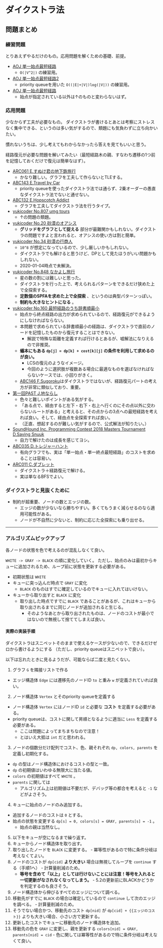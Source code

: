 # ダイクストラ法

## 問題まとめ

### 練習問題

とりあえずやるだけのもの。応用問題を解くための基礎、前提。

- [AOJ 単一始点最短経路](https://onlinejudge.u-aizu.ac.jp/courses/lesson/1/ALDS1/12/ALDS1_12_B)
  - `O(|V^2|)` の練習用。
- [AOJ 単一始点最短経路2](https://onlinejudge.u-aizu.ac.jp/courses/lesson/1/ALDS1/12/ALDS1_12_C)
  - priority queueを用いた `O((|E|+|V|)log(|V|))` の練習用。
- [AOJ 単一始点最短経路](https://onlinejudge.u-aizu.ac.jp/courses/library/5/GRL/1/GRL_1_A)
  - 始点が指定されている以外は↑のものと変わらないはず。

### 応用問題

少なからず工夫が必要なもの。
ダイクストラが書けるとあとは考察にストレスなく集中できる、というのは多い気がするので、類題にも気負わずに立ち向かいたい。

慣れないうちは、少し考えてもわからなかったら答えを見てもいいと思う。

経路復元が必要な問題を解いてみたい（最短経路木の親、すなわち遷移の1つ前を記憶しておくだけで復元は簡単なはず）。

- [ARC061 E.すぬけ君の地下鉄旅行](https://atcoder.jp/contests/arc061/tasks/arc061_c)
  - かなり難しい。グラフを工夫して作らないとTLEする。
- [ABC143 E.Travel by Car](https://atcoder.jp/contests/abc143/tasks/abc143_e)
  - priority queueを使ったダイクストラ法では通らず、2乗オーダーの愚直なダイクストラ法でないと通せない。
- [ABC132 E.Hopscotch Addict](https://atcoder.jp/contests/abc132/tasks/abc132_e)
  - グラフを工夫してダイクストラ法を行うタイプ。
- [yukicoder No.807 umg tours](https://yukicoder.me/problems/no/807)
  - ↑の問題の類題。
- [yukicoder No.20 砂漠のオアシス](https://yukicoder.me/problems/no/20)
  - **グリッドをグラフとして捉える** 部分が最難関かもしれない。ダイクストラの問題ですよと言われると、オアシスの使い方は割と簡単。
- [yukicoder No.34 砂漠の行商人](https://yukicoder.me/problems/no/34)
  - `10^8` が想定になっているので、少し厳しいかもしれない。
  - ダイクストラでも解けると思うけど、DPとして見たほうがいい問題かもしれない。
  - 2020-01-04時点で未解決。
- [yukicoder No.848 なかよし旅行](https://yukicoder.me/problems/no/848)
  - 星の数の割には難しいと思った。
  - ダイクストラを行った上で、考えられるパターンをできるだけ狭めた上で全探索する。
  - **定数個のSPFAを求めた上で全探索** 、というのは典型パターンっぽい。
  - **制約も大きなヒントになる** 。
- [yukicoder No.160 最短経路のうち辞書順最小](https://yukicoder.me/problems/no/160)
  - 始点から終点経路の出力が求められているので、経路復元ができるようにしなければならない。
  - 本問題で求められている辞書順最小の経路は、ダイクストラで直前のノードを記憶したものから復元することはできない。
    - 解説で特殊な距離を定義すれば行けるとあるが、嘘解法になりえるので非推奨。
  - **蟻本にもある `dp[j] = dp[k] + cost[k][j]` の条件を利用して求めるのが良い。**
    - LCSの復元のようなイメージ。
    - 今回のように選択肢が複数ある場合に最適なものを選ばなければならないケースでは、小回りがきく。
  - [ABC146 F.Sugoroku](https://atcoder.jp/contests/abc146/tasks/abc146_f)はダイクストラではないが、経路復元パートの考え方が非常に類似しており、重要。
- [第一回PAST J.地ならし](https://atcoder.jp/contests/past201912-open/tasks/past201912_j)
  - 色々と難しいポイントがある気がする。
  - 「ある点で、経由すると左下・右下・右上へ行くのにその点以外に交わらないルートがある」と考えると、その点からの3点への最短経路を考えれば良い。そして、経由点を全探索すれば良い。
  - （正直、想起するのが難しい気がするので、公式解法が知りたい。）
- [SoundHound Inc. Programming Contest 2018 Masters Tournament D.Saving Snuuk](https://atcoder.jp/contests/soundhound2018-summer-qual/tasks/soundhound2018_summer_qual_d)
  - 自力で解けたのは成長を感じてヨシ。
- [ABC035 D.トレジャーハント](https://atcoder.jp/contests/abc035/tasks/abc035_d)
  - 有向グラフでも、実は「単一始点・単一終点最短経路」のコストを求めることは容易い。
- [ARC011 C.ダブレット](https://atcoder.jp/contests/arc011/tasks/arc011_3)
  - ダイクストラ＋経路復元で解ける。
  - 実は単なるBFSでよい。

### ダイクストラと見抜くために

- 制約が超重要、ノードの数とエッジの数。
  - エッジの数が少ないなら勝ちやすい。多くてもうまく減らせるのなら適用可能性がある。
  - ノードが不自然に少ないと、制約に応じた全探索にも乗り出せる。

---

### アルゴリズムピックアップ

各ノードの状態を色で考えるのが混乱しなくて良い。

`WHITE -> GRAY -> BLACK` の順に変化していく。
ただし、始点のみは最初からキューに追加されるため、ループ前に状態を更新する必要がある。

- 初期状態は `WHITE`
- キューに突っ込んだ時点で `GRAY` に変化
  - `BLACK` のものはすでに確定しているのでキューに入れてはいけない。
- キューから取り出すと `BLACK` に変化
  - 取り出した時点ですでに `BLACK` であることがあるが、これはキューから取り出されるまでに同じノードが追加されると生じる。
    - そのようなあとから取り出されたものは、ノードのコストが最小ではないので無視して捨ててしまえば良い。

#### 実際の実装手順

ダイクストラはスニペットそのままで使えるケースが少ないので、できるだけゼロから書けるようにする
（ただし、priority queueはスニペットで良い）。

以下は忘れたときに見るようだが、可能ならば二度と見たくない。

1. グラフ `G` を隣接リストで作る
  - エッジ構造体 `Edge` には遷移先のノードID `to` と重み `w` が定義されていれば良い。
2. ノード構造体 `Vertex` とそのpriority queueを定義する
  - ノード構造体 `Vertex` にはノードID `id` と必要な **コスト** を定義する必要がある。
  - priority queueは、コストに関して昇順となるように適当に `Less` を定義する必要がある。
    - ここは問題によってまちまちなので注意！
    - とはいえ大抵は `int` だと思われる。
3. ノードの個数分だけ配列でコスト、色、親それぞれ `dp, colors, parents` を定義し初期化する。
  - `dp` の型はノード構造体におけるコストの型と一致。
  - `dp` の初期値はいわゆる無限大に当たる値。
  - `colors` の初期値はすべて `WHITE` 。
  - `parents` に関しては
    - アルゴリズム上は初期値は不要だが、デバッグ等の都合を考えると `-1` などがよさそう。
4. キューに始点のノードのみ追加する。
  - 追加するノードのコストは `0` とする。
  - 始点の状態を変更する `dp[s] = 0, colors[s] = GRAY, parents[s] = -1` 。
    - 始点の親は当然なし。
5. 以下をキューが空になるまで繰り返す。
  1. キューからノード構造体を取り出す。
  2. 取り出したノードを `BLACK` に変更する。
    - 冪等性があるので特に条件分岐は考えなくてよい。
  3. ノードのコストが `dp[cid]` **より大きい** 場合は無視してループを `continue` する（手順1へ）
    - 計算量削減のため。
      - **等号を含めて「以上」としては行けないことには注意！等号を入れると一切更新がなされなくなってしまう。**
    - 5.2の更新前にBLACKかどうかを判定するのも良さそう。
  4. ノード構造体から伸びるすべてのエッジについて調べる。
  5. 移動先がすでに `BLACK` の場合は確定しているので `continue` して次のエッジを調べる。
    - 計算量削減のため。
  6. そうでない場合かつ、移動先のコスト `dp[nid]` が `dp[cid] + {{エッジのコスト}}` よりも大きい場合、小さい方で更新する。
  7. 更新したコストでキューに移動先のノード構造体を追加。
  8. 移動先の色を `GRAY` に変更し、親を更新する `colors[nid] = GRAY, parents[nid] = cid`
    - 色に関しては冪等性があるので特に条件分岐は考えなくて良い。

